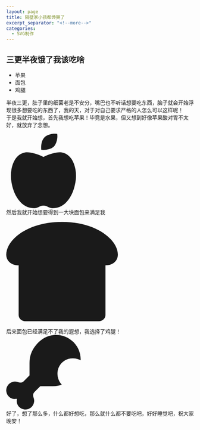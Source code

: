 ```yaml
---
layout: page
title: 隔壁家小孩都馋哭了
excerpt_separator: "<!--more-->"
categories:
  - SVG制作
---
```

## 三更半夜饿了我该吃啥  
* 苹果
* 面包
* 鸡腿
<!--more-->
半夜三更，肚子里的细菌老是不安分，嘴巴也不听话想要吃东西，脑子就会开始浮现很多想要吃的东西了，我的天，对于对自己要求严格的人怎么可以这样呢！  
于是我就开始想，首先我想吃苹果！毕竟是水果，但又想到好像苹果酸对胃不太好，就放弃了念想。  

<svg width="200" height="200">
  <g> 
    <svg aria-hidden="true" focusable="false" data-prefix="fas" data-icon="apple-alt" class="svg-inline--fa fa-apple-alt fa-w-14" role="img" xmlns="http://www.w3.org/2000/svg" viewBox="0 0 448 512">
		<path fill="currentColor" d="M350.85 129c25.97 4.67 47.27 18.67 63.92 42 14.65 20.67 24.64 46.67 29.96 78 4.67 28.67 4.32 57.33-1 86-7.99 47.33-23.97 87-47.94 119-28.64 38.67-64.59 58-107.87 58-10.66 0-22.3-3.33-34.96-10-8.66-5.33-18.31-8-28.97-8s-20.3 2.67-28.97 8c-12.66 6.67-24.3 10-34.96 10-43.28 0-79.23-19.33-107.87-58-23.97-32-39.95-71.67-47.94-119-5.32-28.67-5.67-57.33-1-86 5.32-31.33 15.31-57.33 29.96-78 16.65-23.33 37.95-37.33 63.92-42 15.98-2.67 37.95-.33 65.92 7 23.97 6.67 44.28 14.67 60.93 24 16.65-9.33 36.96-17.33 60.93-24 27.98-7.33 49.96-9.67 65.94-7zm-54.94-41c-9.32 8.67-21.65 15-36.96 19-10.66 3.33-22.3 5-34.96 5l-14.98-1c-1.33-9.33-1.33-20 0-32 2.67-24 10.32-42.33 22.97-55 9.32-8.67 21.65-15 36.96-19 10.66-3.33 22.3-5 34.96-5l14.98 1 1 15c0 12.67-1.67 24.33-4.99 35-3.99 15.33-10.31 27.67-18.98 37z">
      <animate attributeName="x" from="160" to="60" begin="0s" dur="3s" repeatCount="indefinite" />
	  </path>
	  </svg>
  </g>
</svg>  

<br>
然后我就开始想要得到一大块面包来满足我
<br>

<svg width="300" height="300">
  <g> 
    <svg aria-hidden="true" focusable="false" data-prefix="fas" data-icon="bread-slice" class="svg-inline--fa fa-bread-slice fa-w-18" role="img" xmlns="http://www.w3.org/2000/svg" viewBox="0 0 576 512">
    	<path fill="currentColor" d="M288 0C108 0 0 93.4 0 169.14 0 199.44 24.24 224 64 224v256c0 17.67 16.12 32 36 32h376c19.88 0 36-14.33 36-32V224c39.76 0 64-24.56 64-54.86C576 93.4 468 0 288 0z"></path></svg>
      <animate attributeName="x" from="160" to="360" begin="0s" dur="3s" repeatCount="indefinite" />
	  </svg>
  </g>
  </svg>
  
<br>
后来面包已经满足不了我的遐想，我选择了鸡腿！   
<br>

<svg width="200" height="200">
  <g> 
    <svg aria-hidden="true" focusable="false" data-prefix="fas" data-icon="drumstick-bite" class="svg-inline--fa fa-drumstick-bite fa-w-16" role="img" xmlns="http://www.w3.org/2000/svg" viewBox="0 0 512 512">
		<path fill="currentColor" d="M462.8 49.57a169.44 169.44 0 0 0-239.5 0C187.82 85 160.13 128 160.13 192v85.83l-40.62 40.59c-9.7 9.69-24 11.07-36.78 6a60.33 60.33 0 0 0-65 98.72C33 438.39 54.24 442.7 73.85 438.21c-4.5 19.6-.18 40.83 15.1 56.1a60.35 60.35 0 0 0 98.8-65c-5.09-12.73-3.72-27 6-36.75L234.36 352h85.89a187.87 187.87 0 0 0 61.89-10c-39.64-43.89-39.83-110.23 1.05-151.07 34.38-34.36 86.76-39.46 128.74-16.8 1.3-44.96-14.81-90.28-49.13-124.56z"></path></svg>
      <animate attributeName="x" from="160" to="60" begin="0s" dur="3s" repeatCount="indefinite" />
</svg>
  </g>
  </svg>
  
<br>
好了，想了那么多，什么都好想吃，那么就什么都不要吃吧，好好睡觉吧，祝大家晚安！